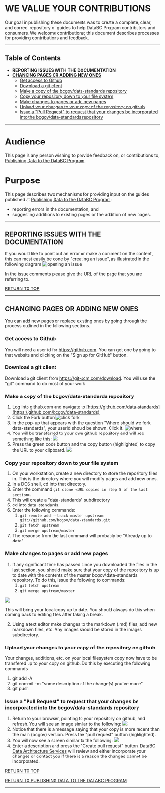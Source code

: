 # WE VALUE YOUR CONTRIBUTIONS

Our goal in publishing these documents was to create a complete, clear, and correct repository of guides to help DataBC Program contributors and consumers. We welcome contributions; this document describes processes for providing contributions and feedback.

-----------------------
## Table of Contents
+ [**REPORTING ISSUES WITH THE DOCUMENTATION**](#REPORTING-ISSUES-WITH-THE-DOCUMENTATION)
+ [**CHANGING PAGES OR ADDING NEW ONES**](#CHANGING-PAGES-OR-ADDING-NEW-ONES)
	+ [Get access to Github](#Get-access-to-Github)
	+ [Download a git client](#Download-a-git-client)
	+ [Make a copy of the bcgov/data-standards repository](#Make-a-copy-of-the-bcgovdata-standards-repository)
	+ [Copy your repository down to your file system](#Copy-your-repository-down-to-your-file-system)
	+ [Make changes to pages or add new pages](#Make-changes-to-pages-or-add-new-pages)
	+ [Upload your changes to your copy of the repository on github](#Upload-your-changes-to-your-copy-of-the-repository-on-github)
	+ [Issue a "Pull Request" to request that your changes be incorporated into the bcgov/data-standards repository](#Issue-a-Pull-Request-to-request-that-your-changes-be-incorporated-into-the-bcgovdata-standards-repository)
-----------------------

# Audience

This page is any person wishing to provide feedback on, or contributions to, [Publishing Data to the DataBC Program](../publishing-data-to-databc.md#publishing-data-to-databc.md).


# Purpose

This page describes two mechanisms for providing input on the guides published at [Publishing Data to the DataBC Program](../publishing-data-to-databc.md#publishing-data-to-databc.md):
+ reporting errors in the documentation, and
+ suggesting additions to existing pages or the addition of new pages.

---------------------------------------------------------------------

## REPORTING ISSUES WITH THE DOCUMENTATION

If you would like to point out an error or make a comment on the content, this can most easily be done by "creating an issue", as illustrated in the following diagram
![opening an issue](images/image_new_issue.png)

In the issue comments please give the URL of the page that you are referring to.

[RETURN TO TOP][1] 

-----------------------------------------------------------

## CHANGING PAGES OR ADDING NEW ONES

You can add new pages or replace existing ones by going through the process outlined in the following sections.  

### Get access to Github

You will need a user id for https://github.com.  You can get one by going to that website and clicking on the "Sign up for GitHub" button.

### Download a git client

Download a git client from https://git-scm.com/download. You will use the "git" command to do most of your work

### Make a copy of the bcgov/data-standards repository

1. Log into github.com and navigate to [https://github.com/data-standards](https://github.com/bcgov/data-standards)
2. Click the Fork button
![click fork](images/image_fork.png)
3. In the pop-up that appears with the question "Where should we fork data-standards", your userid should be shown. Click it.
![where](images/image_fork_to.png)
4. You will be transferred to your own github repository and will see something like this:
![](images/image_push_code.png)
5. Press the green code button and the copy button (highlighted) to copy the URL to your clipboard.
![](images/image_clone.png)

### Copy your repository down to your file system

1. On your workstation, create a new directory to store the repository files in.  This is the directory where you will modify pages and add new ones.
2. In a DOS shell, cd into that directory.
3. Enter the command `git clone <URL copied in step 5 of the last section>`.
4. This will create a "data-standards" subdirectory.
5. cd into data-standards.
6. Enter the following commands:
   1. `git remote add --track master upstream git://github.com/bcgov/data-standards.git`
   2. `git fetch upstream`
   3. `git merge upstream/master`
7. The response from the last command will probably be "Already up to date"

### Make changes to pages or add new pages

1. If any significant time has passed since you downloaded the files in the last section, you should make sure that your copy of the repository is up to date with the contents of the master bcgov\data-standards repository. To do this, issue the following to commands:
	1. `git fetch upstream`
    2. `git merge upstream/master`

![](images/image_git_fetch_upstream_2.png)

This will bring your local copy up to date.  You should always do this when coming back to editing files after taking a break. 

2. Using a text editor make changes to the markdown (.md) files, add new markdown files, etc. Any images should be stored in the images subdirectory.

### Upload your changes to your copy of the repository on github

Your changes, additions, etc. on your local filesystem copy now have to be transfered up to your copy on github. Do this by executing the following commands:

1. git add -A
2. git commit -m "some description of the change(s) you've made"
3. git push
 
### Issue a "Pull Request" to request that your changes be incorporated into the bcgov/data-standards repository

1. Return to your browser, pointing to your repository on github, and refresh.  You will see an image similar to the following:
![](images/image_pullrequest.png)
2. Notice that there is a message saying that your copy is more recent than the main (bcgov) version.  Press the "pull request" button (highlighted).
3. You will now see a screen similar to the following:
![](images/image_create_pull_request.png)
4. Enter a description and press the "Create pull request" button. DataBC [Data Architecture Services](mailto:databc.da@gov.bc.ca) will review and either incorporate your changes or contact you if there is a reason the changes cannot be incorporated.


[RETURN TO TOP][1] 

[RETURN TO PUBLISHING DATA TO THE DATABC PROGRAM][2]

-------------------------------------------------------

[1]: #we-value-your-contributions
[2]: publishing_data_to_databc.md#publishing-data-to-the-databc-program

